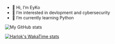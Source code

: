 - 👋 Hi, I’m EyKo
- 👀 I’m interested in devlopment and cybersecurity
- 🌱 I’m currently learning Python

![My GitHub stats](https://github-readme-stats.vercel.app/api?username=NZO&show_icons=true&theme=radical)

[![Harlok's WakaTime stats](https://github-readme-stats.vercel.app/api/wakatime?NZO=ffflabs)](https://github.com/anuraghazra/github-readme-stats)
